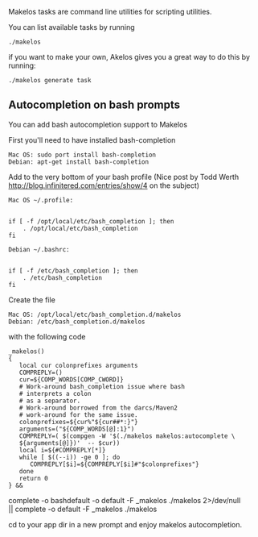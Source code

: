 Makelos tasks are command line utilities for scripting utilities.

You can list available tasks by running

    ./makelos

if you want to make your own, Akelos gives you a great way to do this
by running:

    ./makelos generate task



Autocompletion on bash prompts
--------------------------------

You can add bash autocompletion support to Makelos

First you'll need to have installed bash-completion

    Mac OS: sudo port install bash-completion
    Debian: apt-get install bash-completion

Add to the very bottom of your bash profile (Nice post by
Todd Werth http://blog.infinitered.com/entries/show/4 on
the subject)

    Mac OS ~/.profile:


    if [ -f /opt/local/etc/bash_completion ]; then
        . /opt/local/etc/bash_completion
    fi

    Debian ~/.bashrc:


    if [ -f /etc/bash_completion ]; then
        . /etc/bash_completion
    fi


Create the file

    Mac OS: /opt/local/etc/bash_completion.d/makelos
    Debian: /etc/bash_completion.d/makelos

with the following code

    _makelos()
    {
       local cur colonprefixes arguments
       COMPREPLY=()
       cur=${COMP_WORDS[COMP_CWORD]}
       # Work-around bash_completion issue where bash
       # interprets a colon
       # as a separator.
       # Work-around borrowed from the darcs/Maven2
       # work-around for the same issue.
       colonprefixes=${cur%"${cur##*:}"}
       arguments=("${COMP_WORDS[@]:1}")
       COMPREPLY=( $(compgen -W '$(./makelos makelos:autocomplete \
       ${arguments[@]})'  -- $cur))
       local i=${#COMPREPLY[*]}
       while [ $((--i)) -ge 0 ]; do
          COMPREPLY[$i]=${COMPREPLY[$i]#"$colonprefixes"}
       done
       return 0
    } &&

complete -o bashdefault -o default -F _makelos ./makelos 2>/dev/null \
    || complete -o default -F _makelos ./makelos


cd to your app dir in a new prompt and enjoy makelos autocompletion.